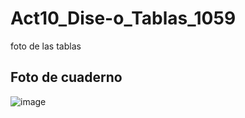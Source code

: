 # Act10_Dise-o_Tablas_1059
foto de las tablas

## Foto de cuaderno

![image](https://github.com/user-attachments/assets/5db21ccd-88b0-480c-8f5e-24c4fd841bbc)
